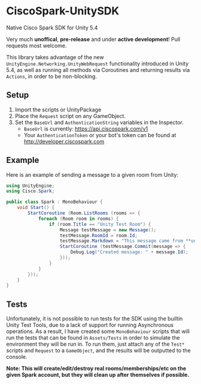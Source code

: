 # CiscoSpark-UnitySDK
Native Cisco Spark SDK for Unity 5.4

Very much **unoffical**, **pre-release** and under **active development**! Pull requests most welcome.

This library takes advantage of the new `UnityEngine.Networking.UnityWebRequest` functionality introduced in Unity 5.4, as well as running all methods via Coroutines and returning results via `Actions`, in order to be non-blocking.

## Setup
1. Import the scripts or UnityPackage
2. Place the `Request` script on any GameObject.
3. Set the `BaseUrl` and `AuthenticationString` variables in the Inspector.
    - `BaseUrl` is currently: https://api.ciscospark.com/v1
    - Your `AuthenticationToken` or your bot's token can be found at http://developer.ciscospark.com


## Example
Here is an example of sending a message to a given room from Unity:

```c#
using UnityEngine;
using Cisco.Spark;

public class Spark : MonoBehaviour {
	void Start() {
		StartCoroutine (Room.ListRooms (rooms => {
			foreach (Room room in rooms) {
				if (room.Title == "Unity Test Room") {
					Message testMessage = new Message();
					testMessage.RoomId = room.Id;
					testMessage.Markdown = "This message came from **unity**";
					StartCoroutine (testMessage.Commit(message => {
						Debug.Log("Created message: " + message.Id);
					}));
				}
			}
		}));
	}
}
```

## Tests
Unfortunately, it is not possible to run tests for the SDK using the builtin Unity Test Tools, due to a lack of support for running Asynchronous operations. As a result, I have created some `MonoBehaviour` scripts that will run the tests that can be found in `Assets/Tests` in order to simulate the environment they will be run in. To run them, just attach any of the `Test*` scripts and `Request` to a `GameObject`, and the results will be outputted to the console. 

**Note: This will create/edit/destroy real rooms/memberships/etc on the given Spark account, but they will clean up after themselves if possible.**
